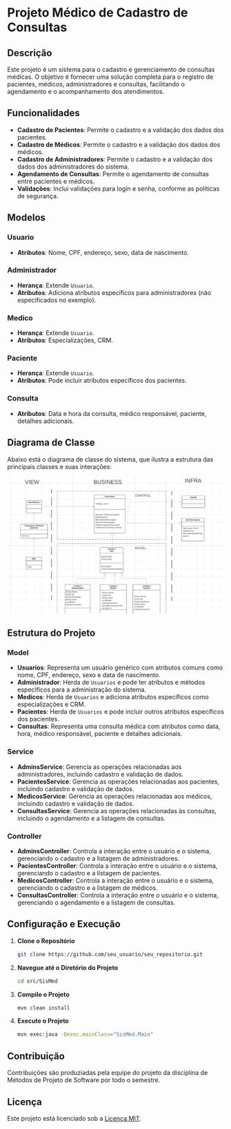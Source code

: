 # Projeto Médico de Cadastro de Consultas

## Descrição

Este projeto é um sistema para o cadastro e gerenciamento de consultas médicas. O objetivo é fornecer uma solução completa para o registro de pacientes, médicos, administradores e consultas, facilitando o agendamento e o acompanhamento dos atendimentos.

## Funcionalidades

- **Cadastro de Pacientes**: Permite o cadastro e a validação dos dados dos pacientes.
- **Cadastro de Médicos**: Permite o cadastro e a validação dos dados dos médicos.
- **Cadastro de Administradores**: Permite o cadastro e a validação dos dados dos administradores do sistema.
- **Agendamento de Consultas**: Permite o agendamento de consultas entre pacientes e médicos.
- **Validações**: Inclui validações para login e senha, conforme as políticas de segurança.

## Modelos

### Usuario

- **Atributos**: Nome, CPF, endereço, sexo, data de nascimento.

### Administrador

- **Herança**: Extende `Usuario`.
- **Atributos**: Adiciona atributos específicos para administradores (não especificados no exemplo).

### Medico

- **Herança**: Extende `Usuario`.
- **Atributos**: Especializações, CRM.

### Paciente

- **Herança**: Extende `Usuario`.
- **Atributos**: Pode incluir atributos específicos dos pacientes.

### Consulta

- **Atributos**: Data e hora da consulta, médico responsável, paciente, detalhes adicionais.

## Diagrama de Classe

Abaixo está o diagrama de classe do sistema, que ilustra a estrutura das principais classes e suas interações:

![Diagrama de Classe](./src/main/resources/com/SisMed/diagrama-de-classe.PNG)

## Estrutura do Projeto

### Model

- **Usuarios**: Representa um usuário genérico com atributos comuns como nome, CPF, endereço, sexo e data de nascimento.
- **Administrador**: Herda de `Usuarios` e pode ter atributos e métodos específicos para a administração do sistema.
- **Medicos**: Herda de `Usuarios` e adiciona atributos específicos como especializações e CRM.
- **Pacientes**: Herda de `Usuarios` e pode incluir outros atributos específicos dos pacientes.
- **Consultas**: Representa uma consulta médica com atributos como data, hora, médico responsável, paciente e detalhes adicionais.

### Service

- **AdminsService**: Gerencia as operações relacionadas aos administradores, incluindo cadastro e validação de dados.
- **PacientesService**: Gerencia as operações relacionadas aos pacientes, incluindo cadastro e validação de dados.
- **MedicosService**: Gerencia as operações relacionadas aos médicos, incluindo cadastro e validação de dados.
- **ConsultasService**: Gerencia as operações relacionadas às consultas, incluindo o agendamento e a listagem de consultas.

### Controller

- **AdminsController**: Controla a interação entre o usuário e o sistema, gerenciando o cadastro e a listagem de administradores.
- **PacientesController**: Controla a interação entre o usuário e o sistema, gerenciando o cadastro e a listagem de pacientes.
- **MedicosController**: Controla a interação entre o usuário e o sistema, gerenciando o cadastro e a listagem de médicos.
- **ConsultasController**: Controla a interação entre o usuário e o sistema, gerenciando o agendamento e a listagem de consultas.

## Configuração e Execução

1. **Clone o Repositório**

   ```bash
   git clone https://github.com/seu_usuario/seu_repositorio.git
   ```

2. **Navegue até o Diretório do Projeto**

   ```bash
   cd src/SisMed
   ```

3. **Compile o Projeto**

   ```bash
   mvn clean install
   ```

4. **Execute o Projeto**

   ```bash
   mvn exec:java -Dexec.mainClass="SisMed.Main"
   ```

## Contribuição

Contribuições são produziadas pela equipe do projeto da disciplina de Métodos de Projeto de Software por todo o semestre.

## Licença

Este projeto está licenciado sob a [Licença MIT](LICENSE).
